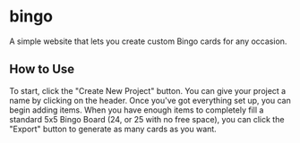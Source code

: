 # bingo

A simple website that lets you create custom Bingo cards for any occasion.

## How to Use

To start, click the "Create New Project" button. You can give your project a name by clicking on the header. Once you've got everything set up, you can begin adding items. When you have enough items to completely fill a standard 5x5 Bingo Board (24, or 25 with no free space), you can click the "Export" button to generate as many cards as you want.
